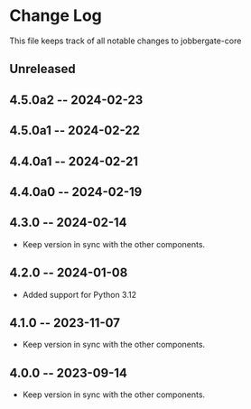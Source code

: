 # Change Log

This file keeps track of all notable changes to jobbergate-core

## Unreleased


## 4.5.0a2 -- 2024-02-23
## 4.5.0a1 -- 2024-02-22
## 4.4.0a1 -- 2024-02-21
## 4.4.0a0 -- 2024-02-19
## 4.3.0 -- 2024-02-14

- Keep version in sync with the other components.

## 4.2.0 -- 2024-01-08

- Added support for Python 3.12

## 4.1.0 -- 2023-11-07

- Keep version in sync with the other components.

## 4.0.0 -- 2023-09-14

- Keep version in sync with the other components.
